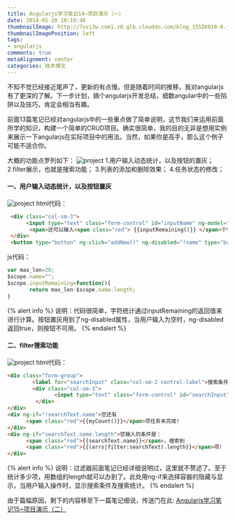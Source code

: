 ```yaml
---
title: Angularjs学习笔记14~项目演示（一）
date: 2014-05-20 10:19:48
thumbnailImage: http://7xvi3w.com1.z0.glb.clouddn.com/blog_155IK010-0.jpg
thumbnailImagePosition: left
tags: 
- angularjs
comments: true
metaAlignment: center
categories: 技术博文
---
```

不知不觉已经接近尾声了，更新的有点慢。但是随着时间的推移，我对angularjs有了更深的了解。下一步计划，搞个angularjs开发总结，细数angular中的一些陷阱以及技巧，肯定会相当有趣。
<!-- more -->
前面13篇笔记已经对angularjs中的一些重点做了简单说明，这节我们来运用前面所学的知识，构建一个简单的CRUD项目。确实很简单，我的目的无非是想用实例来展示一下angularjs在实际项目中的用法。当然，如果你是高手，那么这个例子可能不适合你。

大概的功能点罗列如下：
![project](http://7xvi3w.com1.z0.glb.clouddn.com/angular_Image.png)
1.用户输入动态统计，以及按钮的置灰；
2.filter展示，也就是搜索功能；
3.列表的添加和删除效果；
4.任务状态的修改；

#### 一、用户输入动态统计，以及按钮置灰
![project](http://7xvi3w.com1.z0.glb.clouddn.com/angular_1.gif)
html代码：
```html
 <div class="col-sm-3">
      <input type="text" class="form-control" id="inputName" ng-model="name" maxlength="20" placeholder="请输入..."/>
       <span>还可以输入<span class="red"> {{inputRemaining()}} </span>个字符！</span>
 </div>
 <button type="button" ng-click="addNew()" ng-disabled="!name" type="button" class="btn btn-default">添 加</button>
```

js代码：
```js
var max_len=20;
$scope.name="";
$scope.inputRemaining=function(){
       return max_len-$scope.name.length;
}
```
{% alert info %}
说明：代码很简单，字符统计通过inputRemaining的返回值来进行计算。按钮置灰用到了ng-disabled属性，当用户输入为空时，ng-disabled返回true，则按钮不可用。
{% endalert %}

#### 二、filter搜索功能
![project](http://7xvi3w.com1.z0.glb.clouddn.com/angular_filter.gif)
html代码：
```html
<div class="form-group">
        <label for="searchInput" class="col-sm-2 control-label">搜索条件：</label>
        <div class="col-sm-3">
               <input type="text" class="form-control" id="searchInput" ng-model="searchText.name" maxlength="20" placeholder="请输入名称..." /></br>
         </div>
</div>
<div ng-if="!searchText.name">您还有
      <span class="red">{{myCount()}}</span>项任务未完成!
</div>
<div ng-if="searchText.name.length">您输入的条件是：
      <span class="red">{{searchText.name}}</span>，搜索到
      <span class="red">{{(arrs|filter:searchText).length}}</span>项!
</div>
```
{% alert info %}
说明：过滤器前面笔记已经详细说明过，这里就不赘述了。至于统计多少项，用数组的length就可以办到了。此处用ng-if来选择容器的隐藏与显示，当用户输入操作时，显示搜索条件及搜索统计。
{% endalert %}

由于篇幅原因，剩下的内容移至下一篇笔记细说，传送门在此:
[Angularjs学习笔记15~项目演示（二）](http://jartto.wang/2014/05/21/angularjs-part-16/)











